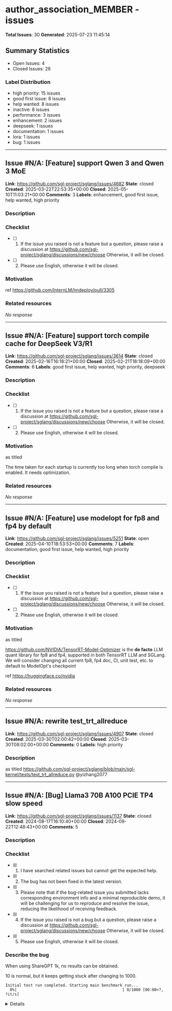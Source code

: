 # author_association_MEMBER - issues

**Total Issues**: 30
**Generated**: 2025-07-23 11:45:14

## Summary Statistics

- Open Issues: 4
- Closed Issues: 26

### Label Distribution

- high priority: 15 issues
- good first issue: 8 issues
- help wanted: 8 issues
- inactive: 8 issues
- performance: 3 issues
- enhancement: 2 issues
- deepseek: 1 issues
- documentation: 1 issues
- lora: 1 issues
- bug: 1 issues

---

## Issue #N/A: [Feature] support Qwen 3 and Qwen 3 MoE

**Link**: https://github.com/sgl-project/sglang/issues/4682
**State**: closed
**Created**: 2025-03-22T22:53:35+00:00
**Closed**: 2025-05-10T11:03:21+00:00
**Comments**: 3
**Labels**: enhancement, good first issue, help wanted, high priority

### Description

### Checklist

- [ ] 1. If the issue you raised is not a feature but a question, please raise a discussion at https://github.com/sgl-project/sglang/discussions/new/choose Otherwise, it will be closed.
- [ ] 2. Please use English, otherwise it will be closed.

### Motivation

ref https://github.com/InternLM/lmdeploy/pull/3305

### Related resources

_No response_

---

## Issue #N/A: [Feature] support torch compile cache for DeepSeek V3/R1

**Link**: https://github.com/sgl-project/sglang/issues/3614
**State**: closed
**Created**: 2025-02-16T16:18:21+00:00
**Closed**: 2025-02-21T18:18:09+00:00
**Comments**: 6
**Labels**: good first issue, help wanted, high priority, deepseek

### Description

### Checklist

- [ ] 1. If the issue you raised is not a feature but a question, please raise a discussion at https://github.com/sgl-project/sglang/discussions/new/choose Otherwise, it will be closed.
- [ ] 2. Please use English, otherwise it will be closed.

### Motivation

as titled

The time taken for each startup is currently too long when torch compile is enabled. It needs optimization.

### Related resources

_No response_

---

## Issue #N/A: [Feature] use modelopt for fp8 and fp4 by default

**Link**: https://github.com/sgl-project/sglang/issues/5251
**State**: open
**Created**: 2025-04-10T18:53:53+00:00
**Comments**: 7
**Labels**: documentation, good first issue, help wanted, high priority

### Description

### Checklist

- [ ] 1. If the issue you raised is not a feature but a question, please raise a discussion at https://github.com/sgl-project/sglang/discussions/new/choose Otherwise, it will be closed.
- [ ] 2. Please use English, otherwise it will be closed.

### Motivation

as titled

https://github.com/NVIDIA/TensorRT-Model-Optimizer is the **de facto** LLM quant library for fp8 and fp4, supported in both TensorRT LLM and SGLang. We will consider changing all current fp8, fp4 doc, CI, unit test, etc. to default to ModelOpt's checkpoint

ref https://huggingface.co/nvidia

### Related resources

_No response_

---

## Issue #N/A: rewrite test_trt_allreduce

**Link**: https://github.com/sgl-project/sglang/issues/4907
**State**: closed
**Created**: 2025-03-30T02:00:42+00:00
**Closed**: 2025-03-30T08:02:00+00:00
**Comments**: 0
**Labels**: high priority

### Description

as titled https://github.com/sgl-project/sglang/blob/main/sgl-kernel/tests/test_trt_allreduce.py @yizhang2077 

---

## Issue #N/A: [Bug] Llama3 70B A100 PCIE TP4 slow speed

**Link**: https://github.com/sgl-project/sglang/issues/1137
**State**: closed
**Created**: 2024-08-17T16:10:40+00:00
**Closed**: 2024-09-22T12:48:43+00:00
**Comments**: 5

### Description

### Checklist

- [X] 1. I have searched related issues but cannot get the expected help.
- [X] 2. The bug has not been fixed in the latest version.
- [X] 3. Please note that if the bug-related issue you submitted lacks corresponding environment info and a minimal reproducible demo, it will be challenging for us to reproduce and resolve the issue, reducing the likelihood of receiving feedback.
- [X] 4. If the issue you raised is not a bug but a question, please raise a discussion at https://github.com/sgl-project/sglang/discussions/new/choose Otherwise, it will be closed.
- [X] 5. Please use English, otherwise it will be closed.

### Describe the bug

When using ShareGPT 1k, no results can be obtained.

10 is normal, but it keeps getting stuck after changing to 1000.
```
Initial test run completed. Starting main benchmark run...
  0%|                                              | 0/1000 [00:00<?, ?it/s]
```

<details>

```
============ Serving Benchmark Result ============


[... truncated for brevity ...]

---

## Issue #N/A: [Feature] optimize group gemm

**Link**: https://github.com/sgl-project/sglang/issues/3323
**State**: closed
**Created**: 2025-02-05T22:56:43+00:00
**Closed**: 2025-02-20T08:26:59+00:00
**Comments**: 1
**Labels**: high priority, performance, lora

### Description

### Checklist

- [ ] 1. If the issue you raised is not a feature but a question, please raise a discussion at https://github.com/sgl-project/sglang/discussions/new/choose Otherwise, it will be closed.
- [ ] 2. Please use English, otherwise it will be closed.

### Motivation

Rewrite the  Grouped GEMM used by LoRA with cuBLAS 12.5 in sgl-kernel for improved speed.

https://developer.nvidia.com/blog/introducing-grouped-gemm-apis-in-cublas-and-more-performance-updates/
https://github.com/zhihu/ZhiLight/blob/main/src/nn/linear/gemm_grouped.cpp

### Related resources

_No response_

---

## Issue #N/A: DBRX not working

**Link**: https://github.com/sgl-project/sglang/issues/454
**State**: closed
**Created**: 2024-05-20T05:32:18+00:00
**Closed**: 2024-07-26T01:02:21+00:00
**Comments**: 1
**Labels**: inactive

### Description

No description provided.

---

## Issue #N/A: [Bug] fix amd ut

**Link**: https://github.com/sgl-project/sglang/issues/4502
**State**: closed
**Created**: 2025-03-17T09:23:07+00:00
**Closed**: 2025-03-17T22:18:24+00:00
**Comments**: 1
**Labels**: bug, high priority

### Description

### Checklist

- [ ] 1. I have searched related issues but cannot get the expected help.
- [ ] 2. The bug has not been fixed in the latest version.
- [ ] 3. Please note that if the bug-related issue you submitted lacks corresponding environment info and a minimal reproducible demo, it will be challenging for us to reproduce and resolve the issue, reducing the likelihood of receiving feedback.
- [ ] 4. If the issue you raised is not a bug but a question, please raise a discussion at https://github.com/sgl-project/sglang/discussions/new/choose Otherwise, it will be closed.
- [ ] 5. Please use English, otherwise it will be closed.

### Describe the bug

fix https://github.com/sgl-project/sglang/actions/runs/13895307432/job/38874551851

### Reproduction

N/A

### Environment

N/A

---

## Issue #N/A: [Feature] integrate pplx-kernels

**Link**: https://github.com/sgl-project/sglang/issues/5010
**State**: closed
**Created**: 2025-04-02T23:57:42+00:00
**Closed**: 2025-07-04T00:19:42+00:00
**Comments**: 3
**Labels**: high priority, inactive

### Description

### Checklist

- [ ] 1. If the issue you raised is not a feature but a question, please raise a discussion at https://github.com/sgl-project/sglang/discussions/new/choose Otherwise, it will be closed.
- [ ] 2. Please use English, otherwise it will be closed.

### Motivation

as titled cc @ch-wan 
https://github.com/ppl-ai/pplx-kernels
thanks @abcdabcd987 for the guidance

### Related resources

_No response_

---

## Issue #N/A: [Feature] high performance multi node custom all reduce

**Link**: https://github.com/sgl-project/sglang/issues/5994
**State**: closed
**Created**: 2025-05-03T07:46:47+00:00
**Closed**: 2025-07-03T00:19:58+00:00
**Comments**: 1
**Labels**: high priority, inactive

### Description

### Checklist

- [ ] 1. If the issue you raised is not a feature but a question, please raise a discussion at https://github.com/sgl-project/sglang/discussions/new/choose Otherwise, it will be closed.
- [ ] 2. Please use English, otherwise it will be closed.

### Motivation

as titled

e.g. DeepSeek R1 TP 16 on two H100s

### Related resources

_No response_

---

## Issue #N/A: [Feature] Integration of TurboMind AWQ and GPTQ

**Link**: https://github.com/sgl-project/sglang/issues/2788
**State**: open
**Created**: 2025-01-08T08:37:01+00:00
**Comments**: 1
**Labels**: good first issue, help wanted

### Description

### Checklist

- [ ] 1. If the issue you raised is not a feature but a question, please raise a discussion at https://github.com/sgl-project/sglang/discussions/new/choose Otherwise, it will be closed.
- [ ] 2. Please use English, otherwise it will be closed.

### Motivation

The AWQ and GPTQ of TurboMind should be among the best-performing open-source implementations currently available. We plan to integrate them into SGLang, and once the integration is complete, we can consider removing SGLang's dependency on vLLM's AWQ and GPTQ kernel.

During development, we can initially install the wheel https://github.com/InternLM/turbomind/releases/tag/v0.0.1 manually for verification and later add the TurboMind repo as a dependency in [sgl-kernel](https://github.com/sgl-project/sglang/tree/main/sgl-kernel).

ref
https://github.com/InternLM/turbomind

### Related resources

_No response_

---

## Issue #N/A: [Feature] support minference attention backend

**Link**: https://github.com/sgl-project/sglang/issues/5329
**State**: closed
**Created**: 2025-04-12T19:02:15+00:00
**Closed**: 2025-06-12T00:19:28+00:00
**Comments**: 1
**Labels**: high priority, inactive

### Description

### Checklist

- [ ] 1. If the issue you raised is not a feature but a question, please raise a discussion at https://github.com/sgl-project/sglang/discussions/new/choose Otherwise, it will be closed.
- [ ] 2. Please use English, otherwise it will be closed.

### Motivation

as titled @minminsun @yinfan98 @ZhangJianwei0311

ref https://github.com/sgl-project/sglang/pull/5327

### Related resources

_No response_

---

## Issue #N/A: AWQ performance tracking

**Link**: https://github.com/sgl-project/sglang/issues/1505
**State**: closed
**Created**: 2024-09-24T14:33:27+00:00
**Closed**: 2024-11-24T01:20:38+00:00
**Comments**: 2
**Labels**: inactive, performance

### Description

### Checklist

- [ ] 1. If the issue you raised is not a feature but a question, please raise a discussion at https://github.com/sgl-project/sglang/discussions/new/choose Otherwise, it will be closed.
- [ ] 2. Please use English, otherwise it will be closed.

### Motivation

# Current Situation

## SGLang

```bash
# v0.3.1.post3
pip install --upgrade pip
pip install "sglang[all]"

pip install flashinfer -i https://flashinfer.ai/whl/cu121/torch2.4/
```

```
python3 -m sglang.launch_server --model hugging-quants/Meta-Llama-3.1-8B-Instruct-AWQ-INT4 --disable-radix

python3 bench_serving.py --backend sglang --num-prompts 5000
```

```
============ Serving Benchmark Result ============
Backend:                                 sglang
Traffic request rate:                    inf
Successful requests:                     5000
Benchmark duration (s):                  161.16
Total input tokens:                      1130466
Total generated tokens:                  971613


[... truncated for brevity ...]

---

## Issue #N/A: [Bug] fix code scanning issue

**Link**: https://github.com/sgl-project/sglang/issues/2315
**State**: closed
**Created**: 2024-12-02T13:42:27+00:00
**Closed**: 2025-02-01T00:17:47+00:00
**Comments**: 1
**Labels**: backlog, inactive

### Description

### Checklist

- [ ] 1. I have searched related issues but cannot get the expected help.
- [ ] 2. The bug has not been fixed in the latest version.
- [ ] 3. Please note that if the bug-related issue you submitted lacks corresponding environment info and a minimal reproducible demo, it will be challenging for us to reproduce and resolve the issue, reducing the likelihood of receiving feedback.
- [ ] 4. If the issue you raised is not a bug but a question, please raise a discussion at https://github.com/sgl-project/sglang/discussions/new/choose Otherwise, it will be closed.
- [ ] 5. Please use English, otherwise it will be closed.

### Describe the bug

ref https://github.com/sgl-project/sglang/security/code-scanning

The priority is not high, I will handle it when I have the bandwidth.

### Reproduction

N/A

### Environment

N/A

---

## Issue #N/A: Development Roadmap (2025 H1)

**Link**: https://github.com/sgl-project/sglang/issues/4042
**State**: open
**Created**: 2025-03-04T00:09:49+00:00
**Comments**: 23
**Labels**: collaboration

### Description

Here is the development roadmap for 2025 H1. Contributions and feedback are welcome ([**Join Bi-weekly Development Meeting**](https://docs.google.com/document/d/1xEow4eIM152xNcRxqZz9VEcOiTQo8-CEuuQ5qTmkt-E/edit?usp=sharing)). The previous 2024 Q4 roadmap can be found in #1487

## Focus
- Throughput-oriented large-scale deployment similar to the [deepseek inference system](https://github.com/deepseek-ai/open-infra-index?tab=readme-ov-file#day-6---one-more-thing-deepseek-v3r1-inference-system-overview)
- Long context optimizations
- Low latency speculative decoding
- Reinforcement learning training framework integration
- Kernel optimizations

## Parallelism
- [x] Support PD disaggregation @ByronHsu  #4655
- [x] Support expert parallelism and load balancer #5524
- [x] Support pipeline parallelism @Ying1123 #5724
- [x] Support data parallelism attention compatible with all other parallelism #4390 
- [x] Support overlap communication in TP/EP @tom @Zhuohao-Li #4068
- [ ] Improvements of sg

[... truncated for brevity ...]

---

## Issue #N/A: [Feature] support ep for DeepSeek V3

**Link**: https://github.com/sgl-project/sglang/issues/2740
**State**: closed
**Created**: 2025-01-05T17:28:24+00:00
**Closed**: 2025-03-25T04:12:11+00:00
**Comments**: 8
**Labels**: good first issue, help wanted

### Description

### Checklist

- [ ] 1. If the issue you raised is not a feature but a question, please raise a discussion at https://github.com/sgl-project/sglang/discussions/new/choose Otherwise, it will be closed.
- [ ] 2. Please use English, otherwise it will be closed.

### Motivation

The code for EP and block wise FP8 required by V3 is available separately. The task is to integrate block wise FP8 into the current DeepSeek V2 EP, based on the previous integration of Fused MoE with block wise FP8.

ref

https://github.com/sgl-project/sglang/tree/main/python/sglang/srt/layers/moe/ep_moe

https://github.com/sgl-project/sglang/pull/2575

### Related resources

_No response_

---

## Issue #N/A: [Feature] qwen 3 eagle 3

**Link**: https://github.com/sgl-project/sglang/issues/7617
**State**: closed
**Created**: 2025-06-28T04:44:46+00:00
**Closed**: 2025-07-10T16:33:29+00:00
**Comments**: 3
**Labels**: high priority

### Description

### Checklist

- [ ] 1. If the issue you raised is not a feature but a question, please raise a discussion at https://github.com/sgl-project/sglang/discussions/new/choose Otherwise, it will be closed.
- [ ] 2. Please use English, otherwise it will be closed.

### Motivation

as titled

### Related resources

_No response_

---

## Issue #N/A: [Feature] support Kimi VL

**Link**: https://github.com/sgl-project/sglang/issues/5314
**State**: closed
**Created**: 2025-04-12T06:22:24+00:00
**Closed**: 2025-05-09T21:09:45+00:00
**Comments**: 5
**Labels**: good first issue, help wanted

### Description

### Checklist

- [ ] 1. If the issue you raised is not a feature but a question, please raise a discussion at https://github.com/sgl-project/sglang/discussions/new/choose Otherwise, it will be closed.
- [ ] 2. Please use English, otherwise it will be closed.

### Motivation

https://huggingface.co/moonshotai/Kimi-VL-A3B-Instruct

### Related resources

_No response_

---

## Issue #N/A: [Feature] support more user-friendly MTP

**Link**: https://github.com/sgl-project/sglang/issues/5595
**State**: closed
**Created**: 2025-04-21T08:03:50+00:00
**Closed**: 2025-04-29T23:33:16+00:00
**Comments**: 3
**Labels**: enhancement, high priority

### Description

### Checklist

- [ ] 1. If the issue you raised is not a feature but a question, please raise a discussion at https://github.com/sgl-project/sglang/discussions/new/choose Otherwise, it will be closed.
- [ ] 2. Please use English, otherwise it will be closed.

### Motivation

as titled

As we discussed offline, we need to support more user-friendly MTP. cc @merrymercy 

- [ ] best configuration for the default @zhyncs 
- [ ] user doesn't need to specify draft model separately @ispobock 

### Related resources

_No response_

---

## Issue #N/A: Trouble Shooting

**Link**: https://github.com/sgl-project/sglang/issues/548
**State**: closed
**Created**: 2024-06-14T08:47:16+00:00
**Closed**: 2024-07-25T10:04:22+00:00
**Comments**: 1

### Description

- Triton Kernel Fix:
  If you see `No such file or directory: '/root/.triton/cache/e3457c918521f16104a655b081235e5a.....`
  (issue caused by pytorch dependency of triton==2.3.0)
  1. You can fix it by hacking the file `compiler.py`
  ```
  vim /usr/local/lib/python3.10/dist-packages/triton/compiler/compiler.py
  
  L230
  
  self.asm = {
    file.suffix[1:]: file.read_bytes() if file.suffix[1:] == driver.binary_ext else None
  ```
  2. Or you can uninstall triton and reinstall the triton nightly
  ```
  pip uninstall -y triton triton-nightly
  pip install -U --index-url https://aiinfra.pkgs.visualstudio.com/PublicPackages/_packaging/Triton-Nightly/pypi/simple/ triton-nightly
  ```

---

## Issue #N/A: [Feature] sgl-kernel and docker images

**Link**: https://github.com/sgl-project/sglang/issues/5062
**State**: closed
**Created**: 2025-04-04T08:04:03+00:00
**Closed**: 2025-06-07T00:19:07+00:00
**Comments**: 5
**Labels**: inactive

### Description

### Checklist

- [ ] 1. If the issue you raised is not a feature but a question, please raise a discussion at https://github.com/sgl-project/sglang/discussions/new/choose Otherwise, it will be closed.
- [ ] 2. Please use English, otherwise it will be closed.

### Motivation

We will only support cu118, cu124, and cu128 in the next release.

https://github.com/sgl-project/sglang/blob/main/sgl-kernel/CMakeLists.txt
cu118 whl is for sm75, sm80, sm86, and sm89. Therefore, for sgl-kernel we will only compile W8A8 Int8.
cu124 whl is for sm80, sm86, and sm89, sm90 and sm90a. So for sgl-kernel we will also compile W8A8 FP8 and Block wise FP8 and FA3(sm90a). https://github.com/sgl-project/sglang/blob/6ff9c6a5e71fc05b15a577adbb9656d24dd8848c/docker/Dockerfile#L3
cu128 whl is for sm90, sm90a, sm100 and sm100a. Thus, for sgl-kernel we will compile W8A8 Int8, W8A8 FP8, FP4.
For the docker image to work properly, it needs to support InfiniBand. cu118 and cu128's docker base image needs to be updated

[... truncated for brevity ...]

---

## Issue #N/A: [Feature] FA3 support sm80

**Link**: https://github.com/sgl-project/sglang/issues/5911
**State**: closed
**Created**: 2025-04-30T07:11:13+00:00
**Closed**: 2025-04-30T21:02:09+00:00
**Comments**: 4
**Labels**: high priority

### Description

### Checklist

- [ ] 1. If the issue you raised is not a feature but a question, please raise a discussion at https://github.com/sgl-project/sglang/discussions/new/choose Otherwise, it will be closed.
- [ ] 2. Please use English, otherwise it will be closed.

### Motivation

as titled @yinfan98 

### Related resources

_No response_

---

## Issue #N/A: [Feature] integrate FlashInfer Blackwell kernels

**Link**: https://github.com/sgl-project/sglang/issues/5855
**State**: open
**Created**: 2025-04-28T19:12:30+00:00
**Comments**: 4
**Labels**: high priority, flashinfer, performance, blackwell

### Description

### Checklist

- [ ] 1. If the issue you raised is not a feature but a question, please raise a discussion at https://github.com/sgl-project/sglang/discussions/new/choose Otherwise, it will be closed.
- [ ] 2. Please use English, otherwise it will be closed.

### Motivation

as titled

### Related resources

_No response_

---

## Issue #N/A: [Feature] update CIs

**Link**: https://github.com/sgl-project/sglang/issues/6074
**State**: closed
**Created**: 2025-05-07T05:40:14+00:00
**Closed**: 2025-06-01T03:52:16+00:00
**Comments**: 1

### Description

### Checklist

- [ ] 1. If the issue you raised is not a feature but a question, please raise a discussion at https://github.com/sgl-project/sglang/discussions/new/choose Otherwise, it will be closed.
- [ ] 2. Please use English, otherwise it will be closed.

### Motivation

as titled update with following models
[meta-llama/Llama-4-Scout-17B-16E-Instruct](https://huggingface.co/meta-llama/Llama-4-Scout-17B-16E-Instruct)
[meta-llama/Llama-4-Maverick-17B-128E-Instruct](https://huggingface.co/meta-llama/Llama-4-Maverick-17B-128E-Instruct)
[meta-llama/Llama-4-Maverick-17B-128E-Instruct-FP8](https://huggingface.co/meta-llama/Llama-4-Maverick-17B-128E-Instruct-FP8)
[Qwen/Qwen3-235B-A22B](https://huggingface.co/Qwen/Qwen3-235B-A22B)
[Qwen/Qwen3-30B-A3B](https://huggingface.co/Qwen/Qwen3-30B-A3B)
[Qwen/Qwen3-32B](https://huggingface.co/Qwen/Qwen3-32B)
[Qwen/Qwen3-14B](https://huggingface.co/Qwen/Qwen3-14B)
[Qwen/Qwen3-4B](https://huggingface.co/Qwen/Qwen3-4B)
[Qwen/Qwen3-235B-A22B-FP8](https:

[... truncated for brevity ...]

---

## Issue #N/A: [Feature] update sgl-kernel 3rdparty flashinfer to latest main

**Link**: https://github.com/sgl-project/sglang/issues/4301
**State**: closed
**Created**: 2025-03-11T08:18:52+00:00
**Closed**: 2025-05-26T00:26:08+00:00
**Comments**: 2
**Labels**: good first issue, help wanted, high priority

### Description

### Checklist

- [ ] 1. If the issue you raised is not a feature but a question, please raise a discussion at https://github.com/sgl-project/sglang/discussions/new/choose Otherwise, it will be closed.
- [ ] 2. Please use English, otherwise it will be closed.

### Motivation

fix the compile issue

### Related resources

_No response_

---

## Issue #N/A: [Feature] deepseek-ai/DeepSeek-V3-0324 NextN ckpt

**Link**: https://github.com/sgl-project/sglang/issues/4808
**State**: closed
**Created**: 2025-03-27T08:02:03+00:00
**Closed**: 2025-03-27T21:00:40+00:00
**Comments**: 6

### Description

### Checklist

- [ ] 1. If the issue you raised is not a feature but a question, please raise a discussion at https://github.com/sgl-project/sglang/discussions/new/choose Otherwise, it will be closed.
- [ ] 2. Please use English, otherwise it will be closed.

### Motivation

as titled cc @ispobock 

### Related resources

_No response_

---

## Issue #N/A: [RFC] sm75 EOL

**Link**: https://github.com/sgl-project/sglang/issues/6006
**State**: closed
**Created**: 2025-05-04T06:12:20+00:00
**Closed**: 2025-07-17T00:21:12+00:00
**Comments**: 8
**Labels**: inactive

### Description

The SGLang team plans to deprecate support for sm75 in v0.5. If you’re still using SGLang for large-scale inference acceleration on sm75 devices in production, please let us know so we can defer this deprecation beyond v0.5.

---

## Issue #N/A: Rename variable names for rank

**Link**: https://github.com/sgl-project/sglang/issues/482
**State**: closed
**Created**: 2024-05-27T08:47:22+00:00
**Closed**: 2024-06-08T09:48:16+00:00
**Comments**: 0

### Description

`gpu_ids` -> ranks
`rank` -> tp_rank (srt/models/mixtral_quant.py)

---

## Issue #N/A: Development Roadmap (2024 Q4)

**Link**: https://github.com/sgl-project/sglang/issues/1487
**State**: closed
**Created**: 2024-09-21T22:38:00+00:00
**Closed**: 2025-03-03T18:43:18+00:00
**Comments**: 27

### Description

Here is the development roadmap for 2024 Q4. Contributions and feedback are welcome ([**Join Bi-weekly Development Meeting**](https://t.co/4BFjCLnVHq)). Previous 2024 Q3 roadmap can be found in #634.

## Performance
- [x] Hide CPU overhead with overlapped scheduler (#1738, #2067)
- [x] Support speculative decoding
  - Eagle  #2150 
  - Reference-based. #270
  - Medusa head #859
  - Draft model based.
- [x] Sparse Attention #1459
- [x] Faster grammar parsing library for constrained decoding #1752 
- [x] Multi-layer radix cache (GPU/CPU/Disk) https://github.com/sgl-project/sglang/pull/2693  @xiezhq-hermann 
- [ ] Improve the performance of mixed chunked prefill. see a draft #1383 
- [ ] Integrate CuDNN paged attention [kernels](https://github.com/NVIDIA/cudnn-frontend/blob/v1.8.0/samples/python/52_scaled_dot_product_attention_with_paged_caches.ipynb) 

## Parallelism
- [ ] Support sequence parallelism #1436. Related [paper](https://www.arxiv.org/pdf/2411.01783)
- [ ] Support pipeline par

[... truncated for brevity ...]

---

## Issue #N/A: [Feature] remove vllm _custom_ops

**Link**: https://github.com/sgl-project/sglang/issues/2965
**State**: closed
**Created**: 2025-01-18T12:05:06+00:00
**Closed**: 2025-03-24T18:44:24+00:00
**Comments**: 4
**Labels**: good first issue, help wanted, high priority

### Description

### Checklist

- [ ] 1. If the issue you raised is not a feature but a question, please raise a discussion at https://github.com/sgl-project/sglang/discussions/new/choose Otherwise, it will be closed.
- [ ] 2. Please use English, otherwise it will be closed.

### Motivation

- [ ] Support for `silu_and_mul` and `gelu_and_mul` in AMD, remove the current dependencies on `vllm ops.silu_and_mul` and `ops.gelu_and_muli`.  Used in `fused_moe_triton.py`. https://github.com/sgl-project/sglang/pull/4150 @yiakwy-xpu-ml-framework-team 
- [ ] remove `from vllm.model_executor.layers.activation import GeluAndMul, SiluAndMul` in `sglang/python/sglang/srt/layers/activation.py`.
- [ ] Support GemmaRMSNorm and RMSNorm in AMD.
- [ ] remove `from vllm.model_executor.layers.layernorm import GemmaRMSNorm, RMSNorm` in `sglang/python/sglang/srt/layers/layernorm.py`.
- [ ] Support `rotary_embedding` kernel in AMD.
- [ ] Support for `ops.moe_sum` in AMD, remove the dependency on `vllm ops.moe_sum`.  Used in `fu

[... truncated for brevity ...]

---

